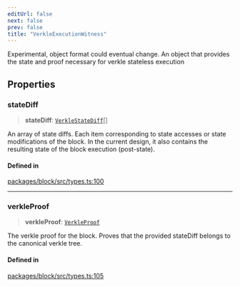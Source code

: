 ```yaml
---
editUrl: false
next: false
prev: false
title: "VerkleExecutionWitness"
---
```


Experimental, object format could eventual change.
An object that provides the state and proof necessary for verkle stateless execution

## Properties

### stateDiff

> **stateDiff**: [`VerkleStateDiff`](/reference/tevm/block/interfaces/verklestatediff/)[]

An array of state diffs.
Each item corresponding to state accesses or state modifications of the block.
In the current design, it also contains the resulting state of the block execution (post-state).

#### Defined in

[packages/block/src/types.ts:100](https://github.com/evmts/tevm-monorepo/blob/main/packages/block/src/types.ts#L100)

***

### verkleProof

> **verkleProof**: [`VerkleProof`](/reference/tevm/block/interfaces/verkleproof/)

The verkle proof for the block.
Proves that the provided stateDiff belongs to the canonical verkle tree.

#### Defined in

[packages/block/src/types.ts:105](https://github.com/evmts/tevm-monorepo/blob/main/packages/block/src/types.ts#L105)
